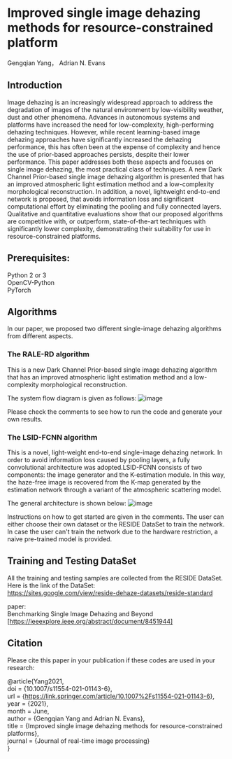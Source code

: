 # Improved single image dehazing methods for resource-constrained platform
Gengqian Yang， Adrian N. Evans

## Introduction
Image dehazing is an increasingly widespread approach to address the degradation of images of the natural environment by low-visibility weather, dust and other phenomena. Advances in autonomous systems and platforms have increased the need for low-complexity, high-performing dehazing techniques. However, while recent learning-based image dehazing approaches have significantly increased the dehazing performance, this has often been at the expense of complexity and hence the use of prior-based approaches persists, despite their lower performance. This paper addresses both these aspects and focuses on single image dehazing, the most practical class of techniques. A new Dark Channel Prior-based single image dehazing algorithm is presented that has an improved atmospheric light estimation method and a low-complexity morphological reconstruction. In addition, a novel, lightweight end-to-end network is proposed, that avoids information loss and significant computational effort by eliminating the pooling and fully connected layers. Qualitative and quantitative evaluations show that our proposed algorithms are competitive with, or outperform, state-of-the-art techniques with significantly lower complexity, demonstrating their suitability for use in resource-constrained platforms.

## Prerequisites:
Python 2 or 3\
OpenCV-Python\
PyTorch

## Algorithms
In our paper, we proposed two different single-image dehazing algorithms from different aspects.

### The RALE-RD algorithm
This is a new Dark Channel Prior-based single image dehazing algorithm that has an improved atmospheric light estimation method and a low-complexity morphological reconstruction.

The system flow diagram is given as follows:
![image](https://user-images.githubusercontent.com/62884839/126893960-9ff01eff-665d-4ce0-aa56-a91d7a4a0cdf.png)

Please check the comments to see how to run the code and generate your own results.
### The LSID-FCNN algorithm
This is a novel, light-weight end-to-end single-image dehazing network. In order to avoid information loss caused by pooling layers, a fully convolutional architecture was adopted.LSID-FCNN consists of two components: the image generator and the K-estimation module. In this way, the haze-free image is recovered from the K-map generated by the estimation network through a variant of the atmospheric scattering model.

The general architecture is shown below:
![image](https://user-images.githubusercontent.com/62884839/126894371-0886c5d1-41b7-4eee-a813-3b866b86b0a5.png)

Instructions on how to get started are given in the comments. The user can either choose their own dataset or the RESIDE DataSet to train the network. In case the user can't train the network due to the hardware restriction, a naive pre-trained model is provided.

## Training and Testing DataSet
All the training and testing samples are collected from the RESIDE DataSet. \
Here is the link of the DataSet:\
https://sites.google.com/view/reside-dehaze-datasets/reside-standard

paper:\
Benchmarking Single Image Dehazing and Beyond [https://ieeexplore.ieee.org/abstract/document/8451944]

## Citation
Please cite this paper in your publication if these codes are used in your research:

@article{Yang2021,\
        doi = {10.1007/s11554-021-01143-6},\
        url = {https://link.springer.com/article/10.1007%2Fs11554-021-01143-6}, \
        year = {2021}, \
        month = June, \
        author = {Gengqian Yang and Adrian N. Evans}, \
        title = {Improved single image dehazing methods for resource-constrained platforms}, \
        journal = {Journal of real-time image processing}\
        }
        

